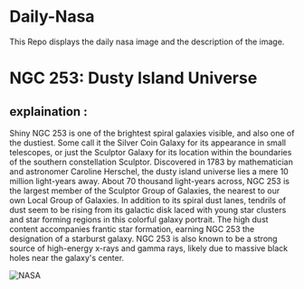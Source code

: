 # Daily-Nasa

This Repo displays the daily nasa image and the description of the image.

<!--NASA-->
# NGC 253: Dusty Island Universe
## explaination :

Shiny NGC 253 is one of the brightest spiral galaxies visible, and also one of the dustiest.  Some call it the Silver Coin Galaxy for its appearance in small telescopes, or just the Sculptor Galaxy for its location within the boundaries of the southern constellation Sculptor.  Discovered in 1783 by mathematician and astronomer Caroline Herschel, the dusty island universe lies a mere 10 million light-years away. About 70 thousand light-years across, NGC 253 is the largest member of the Sculptor Group of Galaxies, the nearest to our own Local Group of Galaxies.  In addition to its spiral dust lanes, tendrils of dust seem to be rising from its galactic disk laced with young star clusters and star forming regions in this colorful galaxy portrait. The high dust content accompanies frantic star formation, earning NGC 253 the designation of a starburst galaxy. NGC 253 is also known to be a strong source of high-energy x-rays and gamma rays, likely due to massive black holes near the galaxy's center.

![NASA](https://apod.nasa.gov/apod/image/2402/ngc253_STXL6303_RC14_LHaRGB_2023_1024.jpg)
<!--/NASA-->